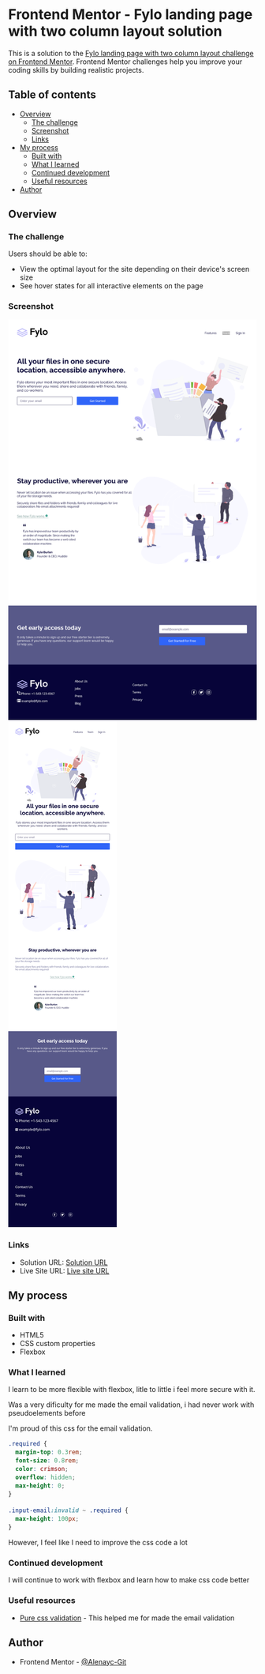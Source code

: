 # Frontend Mentor - Fylo landing page with two column layout solution

This is a solution to the [Fylo landing page with two column layout challenge on Frontend Mentor](https://www.frontendmentor.io/challenges/fylo-landing-page-with-two-column-layout-5ca5ef041e82137ec91a50f5). Frontend Mentor challenges help you improve your coding skills by building realistic projects.

## Table of contents

- [Overview](#overview)
  - [The challenge](#the-challenge)
  - [Screenshot](#screenshot)
  - [Links](#links)
- [My process](#my-process)
  - [Built with](#built-with)
  - [What I learned](#what-i-learned)
  - [Continued development](#continued-development)
  - [Useful resources](#useful-resources)
- [Author](#author)

## Overview

### The challenge

Users should be able to:

- View the optimal layout for the site depending on their device's screen size
- See hover states for all interactive elements on the page

### Screenshot

![](./images/Desktop.png)
![](./images/Mobile.png)

### Links

- Solution URL: [Solution URL](https://www.frontendmentor.io/solutions/fylo-landing-page-oYMIHbpfm)
- Live Site URL: [Live site URL](https://fylo-landing-page-alenayc.netlify.app/)

## My process

### Built with

- HTML5
- CSS custom properties
- Flexbox

### What I learned

I learn to be more flexible with flexbox, litle to little i feel more secure with it.

Was a very dificulty for me made the email validation, i had never work with pseudoelements before

I'm proud of this css for the email validation.

```css
.required {
  margin-top: 0.3rem;
  font-size: 0.8rem;
  color: crimson;
  overflow: hidden;
  max-height: 0;
}

.input-email:invalid ~ .required {
  max-height: 100px;
}
```

However, I feel like I need to improve the css code a lot

### Continued development

I will continue to work with flexbox and learn how to make css code better

### Useful resources

- [Pure css validation](https://www.youtube.com/watch?v=qjx0FF1eahE&t=679s&ab_channel=VIPTutorials) - This helped me for made the email validation

## Author

- Frontend Mentor - [@Alenayc-Git](https://www.frontendmentor.io/profile/Alenayc-Git)
